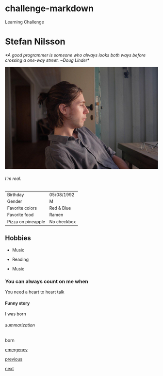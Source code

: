 # challenge-markdown
Learning Challenge

# Stefan Nilsson

_*A good programmer is someone who always looks both ways before crossing a one-way street. ~Doug Linder_*

![Stefan Nilsson](https://github.com/Stefan-Nilsson/challenge-markdown/blob/master/Stefan%20Nilsson.jpg)

###### I'm real.


|         |           | 
| ------------- |-------------| 
| Birthday     | 05/08/1992| 
| Gender     | M| 
| Favorite colors      | Red & Blue      |
| Favorite food | Ramen   |
| Pizza on pineapple | No checkbox |

## Hobbies


* Music
- Reading
+ Music

### You can always count on me when

You need a heart to heart talk

#### Funny story

I was born

###### summarization

born

[emergency](https://docs.google.com/spreadsheets/d/151MDGAG9LkK8EbX79d6JBmxK2eiimK75JzIeG6krxhA/edit#gid=0)

[previous](https://github.com/sinemhekimoglu1998/markdown)

[next](https://github.com/Xenoxinius/challenge-markdown/tree/master)
     
   
  
